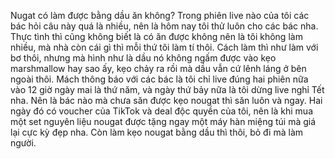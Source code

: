 Nugat có làm được bằng dầu ăn không? Trong phiên live nào của tôi các bác hỏi câu này quá là nhiều, nên là hôm nay tôi thử luôn cho các bác nha. Thực tình thì cũng không biết là có ăn được không nên là tôi không làm nhiều, mà nhà còn cái gì thì mỗi thứ tôi làm tí thôi. Cách làm thì như làm với bơ thôi, nhưng mà hình như là dầu nó không ngấm được vào kẹo marshmallow hay sao ấy, kẹo chảy ra rồi mà dầu vẫn cứ lênh láng ở bên ngoài thôi. Mách thông báo với các bác là tôi chỉ live đúng hai phiên nữa vào 12 giờ ngày mai là thứ năm, và ngày thứ bảy nữa là tôi dừng live nghỉ Tết nha. Nên là bác nào mà chưa săn được kẹo nougat thì săn luôn và ngay. Hai ngày đó có voucher của TikTok và deal độc quyền của tôi, nên là khi mua một set nguyên liệu nougat được tặng ngay một máy hàn miệng túi mà giá lại cực kỳ đẹp nha. Còn làm kẹo nougat bằng dầu thì thôi, bỏ đi mà làm người.